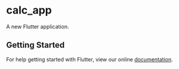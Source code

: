 # calc_app

A new Flutter application.

## Getting Started

For help getting started with Flutter, view our online
[documentation](https://flutter.io/).
